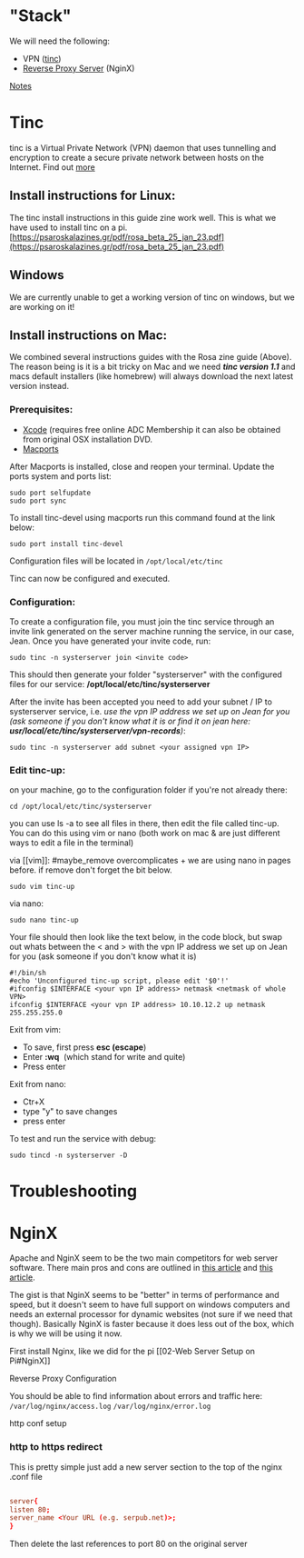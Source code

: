 

# "Stack"

We will need the following:
- VPN ([tinc](https://www.cyberciti.biz/faq/ubuntu-install-tinc-and-set-up-a-basic-vpn/))
-  [Reverse Proxy Server](https://www.nginx.com/resources/glossary/reverse-proxy-server/) (NginX)


[Notes](https://pad.riseup.net/p/un-Named_Server_CCI-keep)

# Tinc

tinc is a Virtual Private Network (VPN) daemon that uses tunnelling and encryption to create a secure private network between hosts on the Internet. Find out [more](https://www.tinc-vpn.org/) 
## Install instructions for Linux:
The tinc install instructions in this guide zine work well. This is what we have used to install tinc on a pi. [https://psaroskalazines.gr/pdf/rosa_beta_25_jan_23.pdf](https://psaroskalazines.gr/pdf/rosa_beta_25_jan_23.pdf) 

## Windows
We are currently unable to get a working version of tinc on windows, but we are working on it!

## Install instructions on Mac:
We combined several instructions guides with the Rosa zine guide (Above). The reason being is it is a bit tricky on Mac and we need ***tinc version 1.1*** and macs default installers (like homebrew) will always download the next latest version instead. 

### Prerequisites: 
- [Xcode](https://developer.apple.com/xcode/) (requires free online ADC Membership it can also be obtained from original OSX installation DVD. 
- [Macports](http://www.macports.org/install.php)

After Macports is installed, close and reopen your terminal. Update the ports system and ports list:

``` shell
sudo port selfupdate
sudo port sync
```

To install tinc-devel using macports run this command found at the link below:

``` shell
sudo port install tinc-devel
```

Configuration files will be located in `/opt/local/etc/tinc`

Tinc can now be configured and executed.

### Configuration:
To create a configuration file, you must join the tinc service through an invite link generated on the server machine running the service, in our case, Jean. Once you have generated your invite code, run:
``` shell
sudo tinc -n systerserver join <invite code>
```

This should then generate your folder "systerserver" with the configured files for our service: **/opt/local/etc/tinc/systerserver**

After the invite has been accepted you need to add your subnet / IP to systerserver service, i.e. _use the vpn IP address we set up on Jean for you (ask someone if you don't know what it is or find it on jean here: **usr/local/etc/tinc/systerserver/vpn-records**)_:
``` shell
sudo tinc -n systerserver add subnet <your assigned vpn IP>
```

### Edit tinc-up:
on your machine, go to the configuration folder if you're not already there:
``` shell
cd /opt/local/etc/tinc/systerserver
```

you can use ls -a to see all files in there, then edit the file called tinc-up. You can do this using vim or nano (both work on mac & are just different ways to edit a file in the terminal)

via [[vim]]: #maybe_remove overcomplicates + we are using nano in pages before. if remove don't forget the bit below.

``` shell
sudo vim tinc-up
```

via nano:
``` shell
sudo nano tinc-up
```

Your file should then look like the text below, in the code block, but swap out whats between the < and > with the vpn IP address we set up on Jean for you (ask someone if you don't know what it is)

``` tinc-up
#!/bin/sh
#echo 'Unconfigured tinc-up script, please edit '$0'!'
#ifconfig $INTERFACE <your vpn IP address> netmask <netmask of whole VPN>
ifconfig $INTERFACE <your vpn IP address> 10.10.12.2 up netmask 255.255.255.0
```

Exit from vim:
- To save, first press **esc (escape**)
- Enter **:wq**  (which stand for write and quite)
- Press enter

Exit from nano:
- Ctr+X
- type "y" to save changes
- press enter

To test and run the service with debug:
``` shell
sudo tincd -n systerserver -D
```

# Troubleshooting 



# NginX

Apache and NginX seem to be the two main competitors for web server software. There main pros and cons are outlined in [this article](https://www.hostinger.co.uk/tutorials/nginx-vs-apache-what-to-use/#:~:text=The%20main%20difference%20between%20NGINX,to%20have%20generally%20better%20performance) and [this article](https://www.hostinger.co.uk/tutorials/nginx-vs-apache-what-to-use/#:~:text=The%20main%20difference%20between%20NGINX,to%20have%20generally%20better%20performance.).

The gist is that NginX seems to be "better" in terms of performance and speed, but it doesn't seem to have full support on windows computers and needs an external processor for dynamic websites (not sure if we need that though). Basically NginX is faster because it does less out of the box, which is why we will be using it now.

First install Nginx, like we did for the pi [[02-Web Server Setup on Pi#NginX]]

Reverse Proxy Configuration



You should be able to find information about errors and traffic here:
`/var/log/nginx/access.log`
`/var/log/nginx/error.log`

http conf setup 

### http to https redirect

This is pretty simple just add a new server section to the top of the nginx .conf file

``` conf

server{
listen 80;
server_name <Your URL (e.g. serpub.net)>;
}

```

Then delete the last references to port 80 on the original  server